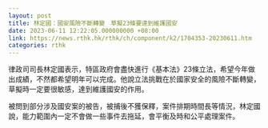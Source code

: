 ```yaml
---
layout: post
title: 林定國：國安風險不斷轉變　草擬23條要達到維護國安
date: 2023-06-11 12:22:05.000000000 +08:00
link: https://news.rthk.hk/rthk/ch/component/k2/1704353-20230611.htm
categories: rthk
---
```


律政司司長林定國表示，特區政府會盡快進行《基本法》23條立法，希望今年做出成績，不然都希望明年可以完成。他說立法挑戰在於國家安全的風險不斷轉變，草擬時一定要很敏感，達到維護國安的作用。

被問到部分涉及國安案的被告，被捕後不獲保釋，案件排期時間長等情況，林定國說，能力範圍內一定不會做一些事件去拖延，會平衡及時和公平處理案件。
